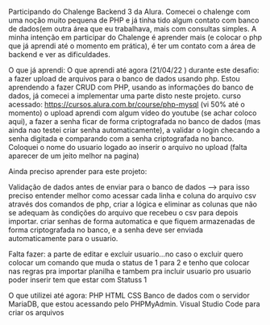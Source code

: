 Participando do Chalenge Backend 3 da Alura.
Comecei o chalenge com uma noção muito pequena de PHP e já tinha tido algum contato com banco de dados(em outra área que eu trabalhava, mais com consultas simples.
 A minha intenção em participar do Chalenge é aprender mais (e colocar o php que já  aprendi até o momento em prática), é ter um contato com a área de backend e ver as dificuldades.


O que já aprendi:
O que aprendi até agora (21/04/22 ) durante este desafio: a fazer upload de arquivos para o banco de dados usando php. Estou aprendendo a fazer CRUD com PHP, usando as informações do banco de dados, já comecei a implementar uma parte disto neste projeto.
curso acessado: https://cursos.alura.com.br/course/php-mysql (vi 50% até o momento)
o upload aprendi com algum vídeo do youtube (se achar coloco aqui), a fazer a senha ficar de forma criptografada no banco de dados (mas ainda nao testei criar senha automaticamente), a validar o login checando a senha digitada e comparando com a senha criptografada no banco.
Coloquei o nome do usuario logado ao inserir o arquivo no upload (falta aparecer de um jeito melhor na pagina)


Ainda preciso aprender para este projeto:

Validação de dados antes de enviar para o banco de dados --> para isso preciso entender melhor como acessar cada linha e coluna do arquivo csv através dos comandos de php, criar a lógica e eliminar as colunas que não se adequam às condições do arquivo que recebeu o csv para depois importar.
criar senhas de forma automatica e que fiquem armazenadas de forma criptografada no banco, e a senha deve ser enviada automaticamente para o usuario.

Falta fazer: a parte de editar e excluir usuario...no caso o excluir quero colocar um comando que muda o status de 1 para 2 e tenho que colocar nas regras pra importar planilha e tambem pra incluir usuario pro usuario poder inserir tem que estar com Statuss 1




O que utilizei até agora:
PHP
HTML
CSS
Banco de dados com o servidor  MariaDB, que estou acessando pelo PHPMyAdmin.
Visual Studio Code para criar os arquivos










